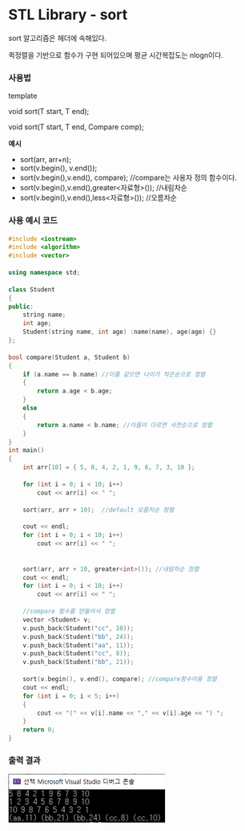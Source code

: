# STL Library - sort

sort 알고리즘은 <algorithm> 헤더에 속해있다.

퀵정렬을 기반으로 함수가 구현 되어있으며 평균 시간복잡도는 nlogn이다.

### 사용법

template <typename T>

void sort(T start, T end);

void sort(T start, T end, Compare comp);

**예시**

- sort(arr, arr+n);
- sort(v.begin(), v.end());
- sort(v.begin(),v.end(), compare);  //compare는 사용자 정의 함수이다.
- sort(v.begin(),v.end(),greater<자료형>()); //내림차순
- sort(v.begin(),v.end(),less<자료형>()); //오름차순



### 사용 예시 코드

```c++
#include <iostream>
#include <algorithm>
#include <vector>

using namespace std;

class Student
{
public:
	string name;
	int age;
	Student(string name, int age) :name(name), age(age) {}
};

bool compare(Student a, Student b)
{
	if (a.name == b.name) //이름 같으면 나이가 적은순으로 정렬
	{
		return a.age < b.age;
	}
	else
	{
		return a.name < b.name; //이름이 다르면 사전순으로 정렬
	}
}
int main()
{
	int arr[10] = { 5, 8, 4, 2, 1, 9, 6, 7, 3, 10 };

	for (int i = 0; i < 10; i++)
		cout << arr[i] << " ";

	sort(arr, arr + 10);  //default 오름차순 정렬

	cout << endl;
	for (int i = 0; i < 10; i++)
		cout << arr[i] << " ";

	
	sort(arr, arr + 10, greater<int>()); //내림차순 정렬
	cout << endl;
	for (int i = 0; i < 10; i++)
		cout << arr[i] << " ";

	//compare 함수를 만들어서 정렬
	vector <Student> v;
	v.push_back(Student("cc", 10));
	v.push_back(Student("bb", 24));
	v.push_back(Student("aa", 11));
	v.push_back(Student("cc", 8));
	v.push_back(Student("bb", 21));

	sort(v.begin(), v.end(), compare); //compare함수이용 정렬
	cout << endl;
	for (int i = 0; i < 5; i++)
	{
		cout << "(" << v[i].name << "," << v[i].age << ") ";
	}
	return 0;
}

```



### 출력 결과

![출력결과](./img/sort_ex.png)